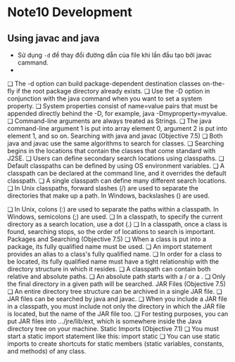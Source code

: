 # Note10 Development
## Using javac and java
- Sử dụng `-d` để thay đổi đường dẫn của file khi lần đầu tạo bởi javac cammand.
- 
❑ The -d option can build package-dependent destination classes on-the-fly if
the root package directory already exists.
❑ Use the -D option in conjunction with the java command when you want to
set a system property.
❑ System properties consist of name=value pairs that must be appended directly
behind the -D, for example, java -Dmyproperty=myvalue.
❑ Command-line arguments are always treated as Strings.
❑ The java command-line argument 1 is put into array element 0, argument 2
is put into element 1, and so on.
Searching with java and javac (Objective 7.5)
❑ Both java and javac use the same algorithms to search for classes.
❑ Searching begins in the locations that contain the classes that come standard
with J2SE.
❑ Users can define secondary search locations using classpaths.
❑ Default classpaths can be defined by using OS environment variables.
❑ A classpath can be declared at the command line, and it overrides the default
classpath.
❑ A single classpath can define many different search locations.
❑ In Unix classpaths, forward slashes (/) are used to separate the directories
that make up a path. In Windows, backslashes (\) are used.

❑ In Unix, colons (:) are used to separate the paths within a classpath. In Windows, semicolons (;) are used.
❑ In a classpath, to specify the current directory as a search location, use a dot (.)
❑ In a classpath, once a class is found, searching stops, so the order of locations
to search is important.
Packages and Searching (Objective 7.5)
❑ When a class is put into a package, its fully qualified name must be used.
❑ An import statement provides an alias to a class's fully qualified name.
❑ In order for a class to be located, its fully qualified name must have a tight
relationship with the directory structure in which it resides.
❑ A classpath can contain both relative and absolute paths.
❑ An absolute path starts with a / or a \.
❑ Only the final directory in a given path will be searched.
JAR Files (Objective 7.5)
❑ An entire directory tree structure can be archived in a single JAR file.
❑ JAR files can be searched by java and javac.
❑ When you include a JAR file in a classpath, you must include not only the
directory in which the JAR file is located, but the name of the JAR file too.
❑ For testing purposes, you can put JAR files into .../jre/lib/ext, which is
somewhere inside the Java directory tree on your machine.
Static Imports (Objective 7.1)
❑ You must start a static import statement like this: import static
❑ You can use static imports to create shortcuts for static members (static
variables, constants, and methods) of any class.
